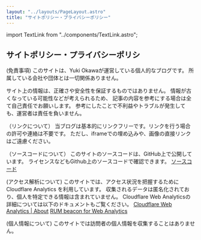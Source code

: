```yaml
---
layout: "../layouts/PageLayout.astro"
title: "サイトポリシー・プライバシーポリシー"
---
```


import TextLink from "../components/TextLink.astro";

## サイトポリシー・プライバシーポリシ

(免責事項)
このサイトは、Yuki Okawaが運営している個人的なブログです。
所属している会社や団体とは一切関係ありません。

サイト上の情報は、正確さや安全性を保証するものではありません。
情報が古くなっている可能性などが考えられるため、
記事の内容を参考にする場合は全て自己責任でお願いします。
参考にしたことで不利益やトラブルが発生しても、運営者は責任を負いません。

（リンクについて）
当ブログは基本的にリンクフリーです。リンクを行う場合の許可や連絡は不要です。
ただし、iframeでの埋め込みや、画像の直接リンクはご遠慮ください。

（ソースコードについて）
このサイトのソースコードは、GitHub上で公開しています。
ライセンスなどもGithub上のソースコードで確認できます。
[ソースコード](https://github.com/ykokw/ykokw.com)

(アクセス解析について)
このサイトでは、アクセス状況を把握するために Cloudflare Analytics を利用しています。
収集されるデータは匿名化されており、個人を特定できる情報は含まれていません。
Cloudflare Web Analyticsの詳細については以下のドキュメントもご覧ください。
[Cloudflare Web Analytics | About](https://developers.cloudflare.com/web-analytics/about/)
[RUM beacon for Web Analytics](https://developers.cloudflare.com/speed/speed-test/rum-beacon/)

(個人情報について)
このサイトでは訪問者の個人情報を収集することはありません。
